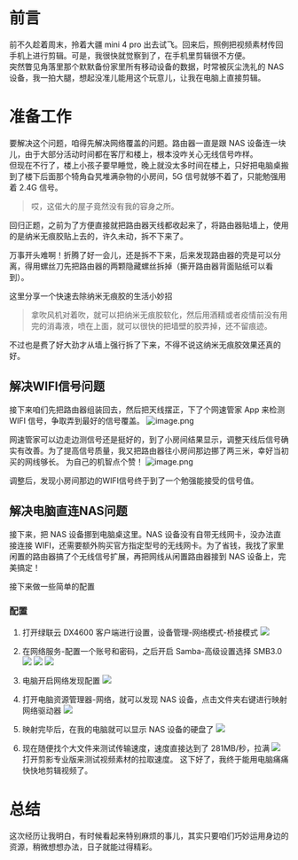# 前言
前不久趁着周末，拎着大疆 mini 4 pro 出去试飞。回来后，照例把视频素材传回手机上进行剪辑。可是，我很快就觉察到了，在手机里剪辑很不方便。  
突然瞥见角落里那个默默备份家里所有移动设备的数据，时常被灰尘洗礼的 NAS 设备，我一拍大腿，想起没准儿能用这个玩意儿，让我在电脑上直接剪辑。
# 准备工作
要解决这个问题，咱得先解决网络覆盖的问题。路由器一直是跟 NAS 设备连一块儿，由于大部分活动时间都在客厅和楼上，根本没咋关心无线信号咋样。  
但现在不行了，楼上小孩子要早睡觉，晚上就没太多时间在楼上，只好把电脑桌搬到了楼下后面那个犄角旮旯堆满杂物的小房间，5G 信号就够不着了，只能勉强用着 2.4G 信号。

> 哎，这偌大的屋子竟然没有我的容身之所。

回归正题，之前为了方便直接就把路由器天线都收起来了，将路由器贴墙上，使用的是纳米无痕胶贴上去的，许久未动，拆不下来了。

万事开头难啊！折腾了好一会儿，还是拆不下来，后来发现路由器的壳是可以分离，得用螺丝刀先把路由器的两颗隐藏螺丝拆掉（撕开路由器背面贴纸可以看到）。

这里分享一个快速去除纳米无痕胶的生活小妙招
> 拿吹风机对着吹，就可以把纳米无痕胶软化，然后用酒精或者疫情前没有用完的消毒液，喷在上面，就可以很快的把墙壁的胶弄掉，还不留痕迹。

不过也是费了好大劲才从墙上强行拆了下来，不得不说这纳米无痕胶效果还真的好。
## 解决WIFI信号问题
接下来咱们先把路由器组装回去，然后把天线摆正，下了个网速管家 App 来检测 WIFI 信号，争取弄到最好的信号覆盖。
![image.png](https://cdn.jsdelivr.net/gh/youyiying/blogs@master/images/2eed910e5338f8ec34f280551094b6cb.png)


网速管家可以边走边测信号还是挺好的，到了小房间结果显示，调整天线后信号确实有改善。为了提高信号质量，我又把路由器往小房间那边挪了两三米，幸好当初买的网线够长。 为自己的机智点个赞！
![image.png](https://cdn.jsdelivr.net/gh/youyiying/blogs@master/images/1c1ae06f5240d71d14bae7f94d6e96e8.png)

调整后，发现小房间那边的WIFI信号终于到了一个勉强能接受的信号值。

## 解决电脑直连NAS问题
接下来，把 NAS 设备挪到电脑桌这里。NAS 设备没有自带无线网卡，没办法直接连接 WIFI，还需要额外购买官方指定型号的无线网卡。为了省钱，我找了家里闲置的路由器搞了个无线信号扩展，再把网线从闲置路由器接到 NAS 设备上，完美搞定！

接下来做一些简单的配置
### 配置

1. 打开绿联云 DX4600 客户端进行设置，设备管理-网络模式-桥接模式
   ![](https://cdn.jsdelivr.net/gh/youyiying/blogs@master/images/47b6c59b2f1d6b2fd5d66ea39e079a1f.png)

2. 在网络服务-配置一个账号和密码，之后开启 Samba-高级设置选择 SMB3.0
   ![](https://cdn.jsdelivr.net/gh/youyiying/blogs@master/images/5bb4a3a926803c3013e4bd4444a5b76f.png)
   ![](https://cdn.jsdelivr.net/gh/youyiying/blogs@master/images/83f2e5bcc46e8c80fb3739fccdb91d2d.png)
   ![](https://cdn.jsdelivr.net/gh/youyiying/blogs@master/images/93b8e6ae39fb71a3cb9bcdc7e745e33c.png)

3. 电脑开启网络发现配置
   ![](https://cdn.jsdelivr.net/gh/youyiying/blogs@master/images/e0d99adc7901b4a74a00da478b796b99.png)

4. 打开电脑资源管理器-网络，就可以发现 NAS 设备，点击文件夹右键进行映射网络驱动器
   ![](https://cdn.jsdelivr.net/gh/youyiying/blogs@master/images/102ce8ad6bb12dabd152b84ae5d29deb.png)
5. 映射完毕后，在我的电脑就可以显示 NAS 设备的硬盘了
   ![](https://cdn.jsdelivr.net/gh/youyiying/blogs@master/images/074fd8163d87cf94bf8ab494d0cdaa96.png)

6. 现在随便找个大文件来测试传输速度，速度直接达到了 281MB/秒，拉满
   ![](https://cdn.jsdelivr.net/gh/youyiying/blogs@master/images/c883cb0e3acaa1c6d82e6c5e9648e805.png)
打开剪影专业版来测试视频素材的拉取速度。
这下好了，我终于能用电脑痛痛快快地剪辑视频了。
# 总结
这次经历让我明白，有时候看起来特别麻烦的事儿，其实只要咱们巧妙运用身边的资源，稍微想想办法，日子就能过得精彩。
